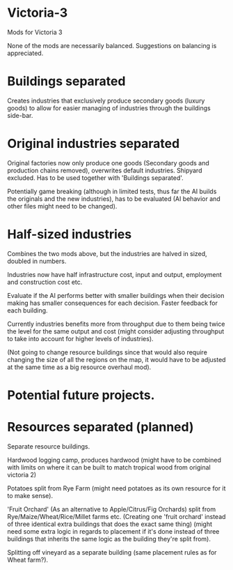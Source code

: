 # Victoria-3
Mods for Victoria 3

None of the mods are necessarily balanced.
Suggestions on balancing is appreciated. 

# Buildings separated

Creates industries that exclusively produce secondary goods (luxury goods) to allow for easier managing of industries through the buildings side-bar.


# Original industries separated

Original factories now only produce one goods (Secondary goods and production chains removed), overwrites default industries. Shipyard excluded. Has to be used together with 'Buildings separated'.

Potentially game breaking (although in limited tests, thus far the AI builds the originals and the new industries), has to be evaluated (AI behavior and other files might need to be changed).

# Half-sized industries

Combines the two mods above, but the industries are halved in sized, doubled in numbers.

Industries now have half infrastructure cost, input and output, employment and construction cost etc. 

Evaluate if the AI performs better with smaller buildings when their decision making has smaller consequences for each decision. Faster feedback for each building.

Currently industries benefits more from throughput due to them being twice the level for the same output and cost (might consider adjusting throughput to take into account for higher levels of industries).

(Not going to change resource buildings since that would also require changing the size of all the regions on the map, it would have to be adjusted at the same time as a big resource overhaul mod).

# Potential future projects.

# Resources separated (planned)
Separate resource buildings.

Hardwood logging camp, produces hardwood (might have to be combined with limits on where it can be built to match tropical wood from original victoria 2)

Potatoes split from Rye Farm (might need potatoes as its own resource for it to make sense). 

'Fruit Orchard' (As an alternative to Apple/Citrus/Fig Orchards) split from Rye/Maize/Wheat/Rice/Millet farms etc. (Creating one 'fruit orchard' instead of  three identical extra buildings that does the exact same thing) (might need some extra logic in regards to placement if it's done instead of three buildings that inherits the same logic as the building they're split from).

Splitting off vineyard as a separate building (same placement rules as for Wheat farm?).
